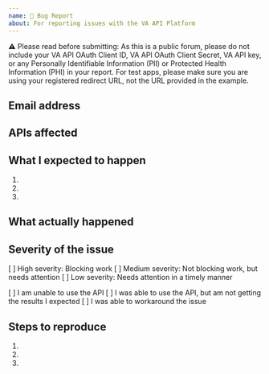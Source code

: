 ```yaml
---
name: 🔴 Bug Report
about: For reporting issues with the VA API Platform
---
```


⚠️ Please read before submitting: As this is a public forum, please do not include your VA API OAuth Client ID, VA API OAuth Client Secret, VA API key, or any Personally Identifiable Information (PII) or Protected Health Information (PHI) in your report. For test apps, please make sure you are using your registered redirect URL, not the URL provided in the example.


## Email address

<!-- Please include your email address. -->


## APIs affected

<!-- Please list affected APIs (if applicable). -->


## What I expected to happen

<!-- Please provide a step by step summary of what the expected behavior was. -->
1. 
2. 
3. 


## What actually happened

<!-- Describe in detail what went wrong. Screenshots, gifs, and videos are encouraged. -->


## Severity of the issue

<!-- Please indicate how severe this issue is for your use case. -->

[ ] High severity: Blocking work
[ ] Medium severity: Not blocking work, but needs attention
[ ] Low severity: Needs attention in a timely manner

[ ] I am unable to use the API
[ ] I was able to use the API, but am not getting the results I expected
[ ] I was able to workaround the issue
    <!-- Please explain the workaround. -->


## Steps to reproduce

<!-- Please include any details about your environment, language, browser, operating system, etc that will help us to reproduce. -->

1. 
2. 
3. 